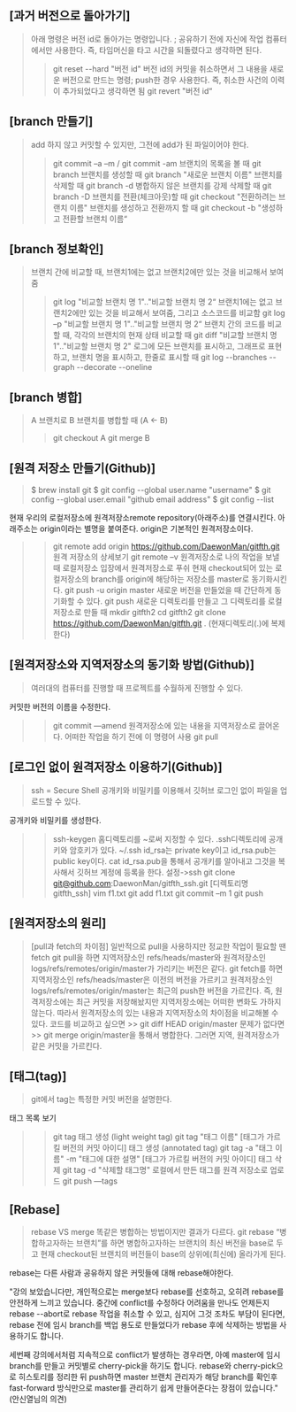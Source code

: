 ## [과거 버전으로 돌아가기]
> 아래 명령은 버전 id로 돌아가는 명령입니다. ; 공유하기 전에 자신에 작업 컴퓨터에서만 사용한다.
즉, 타임머신을 타고 시간을 되돌렸다고 생각하면 된다.
>> git reset --hard "버전 id" 
버전 id의 커밋을 취소하면서 그 내용을 새로운 버전으로 만드는 명령; push한 경우 사용한다.
즉, 취소한 사건의 이력이 추가되었다고 생각하면 됨
>> git revert "버전 id“

## [branch 만들기]
> add 하지 않고 커밋할 수 있지만, 그전에 add가 된 파일이어야 한다.
>> git commit –a –m / git commit -am
브랜치의 목록을 볼 때
>> git branch
브랜치를 생성할 때 
>> git branch "새로운 브랜치 이름"
브랜치를 삭제할 때
>> git branch -d
병합하지 않은 브랜치를 강제 삭제할 때 
>> git branch -D
브랜치를 전환(체크아웃)할 때
>> git checkout "전환하려는 브랜치 이름"
브랜치를 생성하고 전환까지 할 때 
>> git checkout -b "생성하고 전환할 브랜치 이름“

## [branch 정보확인]
> 브랜치 간에 비교할 때, 브랜치1에는 없고 브랜치2에만 있는 것을 비교해서 보여줌
>> git log "비교할 브랜치 명 1".."비교할 브랜치 명 2“
브랜치1에는 없고 브랜치2에만 있는 것을 비교해서 보여줌, 그리고 소스코드를 비교함
>> git log –p "비교할 브랜치 명 1".."비교할 브랜치 명 2“
브랜치 간의 코드를 비교 할 때, 각각의 브랜치의 현재 상태 비교할 때 
>> git diff "비교할 브랜치 명 1".."비교할 브랜치 명 2"
로그에 모든 브랜치를 표시하고, 그래프로 표현하고, 브랜치 명을 표시하고, 한줄로 표시할 때 
>> git log --branches --graph --decorate --oneline

## [branch 병합]
> A 브랜치로 B 브랜치를 병합할 때 (A ← B)
>> git checkout A
>> git merge B

## [원격 저장소 만들기(Github)]
> $ brew install git
$ git config --global user.name "username"
$ git config --global user.email "github email address"
$ git config --list

현재 우리의 로컬저장소에 원격저장소remote repository(아래주소)를 연결시킨다. 아래주소는 origin이라는 별명을 붙여준다. origin은 기본적인 원격저장소이다.
>> git remote add origin https://github.com/DaewonMan/gitfth.git
원격 저장소의 상세보기
>> git remote –v
원격저장소로 나의 작업을 보낼 때 로컬저장소 입장에서 원격저장소로 푸쉬
현재 checkout되어 있는 로컬저장소의 branch를 origin에 해당하는 저장소를 master로 동기화시킨다.
>> git push -u origin master
새로운 버전을 만들었을 때 간단하게 동기화할 수 있다.
>> git push
새로운 디렉토리를 만들고 그 디렉토리를 로컬저장소로 만들 때
>> mkdir gitfth2
>> cd gitfth2
>> git clone https://github.com/DaewonMan/gitfth.git . (현재디렉토리(.)에 복제한다)

## [원격저장소와 지역저장소의 동기화 방법(Github)]
> 여러대의 컴퓨터를 진행할 때 프로젝트를 수월하게 진행할 수 있다.

커밋한 버전의 이름을 수정한다.
>> git commit —amend
원격저장소에 있는 내용을 지역저장소로 끌어온다. 어떠한 작업을 하기 전에 이 명령어 사용
>> git pull

## [로그인 없이 원격저장소 이용하기(Github)]
> ssh = Secure Shell
공개키와 비밀키를 이용해서 깃허브 로그인 없이 파일을 업로드할 수 있다.

공개키와 비밀키를 생성한다.
>> ssh-keygen
홈디렉토리를 ~로써 지정할 수 있다. .ssh디렉토리에 공개키와 암호키가 있다.
>> ~/.ssh
id_rsa는 private key이고 id_rsa.pub는 public key이다. 
cat id_rsa.pub을 통해서 공개키를 알아내고 그것을 복사해서 깃허브 계정에 등록을 한다. 설정->ssh
>> git clone git@github.com:DaewonMan/gitfth_ssh.git [디렉토리명 gitfth_ssh]
>> vim f1.txt
>> git add f1.txt
>> git commit –m 1
>> git push

## [원격저장소의 원리]
> [pull과 fetch의 차이점]
일반적으로 pull을 사용하지만 정교한 작업이 필요할 땐 fetch
git pull을 하면 지역저장소인 refs/heads/master와 원격저장소인 logs/refs/remotes/origin/master가 가리키는 버전은 같다.
git fetch를 하면 지역저장소인 refs/heads/master은 이전의 버전을 가르키고 원격저장소인 logs/refs/remotes/origin/master는 최근의 push한 버전을 가르킨다.
즉, 원격저장소에는 최근 커밋을 저장해놨지만 지역저장소에는 어떠한 변화도 가하지 않는다.
따라서 원격저장소의 있는 내용과 지역저장소의 차이점을 비교해볼 수 있다.
코드를 비교하고 싶으면 >> git diff HEAD origin/master
문제가 없다면 >> git merge origin/master을 통해서 병합한다. 그러면 지역, 원격저장소가 같은 커밋을 가르킨다.

## [태그(tag)]
> git에서 tag는 특정한 커밋 버전을 설명한다.

태그 목록 보기
>> git tag
태그 생성 (light weight tag)
>> git tag "태그 이름" [태그가 가르킬 버전의 커밋 아이디]
태그 생성 (annotated tag)
>> git tag -a "태그 이름" -m "태그에 대한 설명" [태그가 가르킬 버전의 커밋 아이디]
태그 삭제
>> git tag -d "삭제할 태그명"
로컬에서 만든 태그를 원격 저장소로 업로드
>> git push —tags

## [Rebase]
> rebase VS merge
똑같은 병합하는 방법이지만 결과가 다르다.
git rebase “병합하고자하는 브랜치”를 하면 병합하고자하는 브랜치의 최신 버전을 base로 두고 현재 checkout된 브랜치의 버전들이 base의 상위에(최신에) 올라가게 된다.

rebase는 다른 사람과 공유하지 않은 커밋들에 대해 rebase해야한다.

"강의 보았습니다만, 개인적으로는 merge보다 rebase를 선호하고, 오히려 rebase를 안전하게 느끼고 있습니다. 중간에 conflict를 수정하다 어려움을 만나도 언제든지 rebase --abort로 rebase 작업을 취소할 수 있고, 심지어 그것 조차도 부담이 된다면, rebase 전에 임시 branch를 백업 용도로 만들었다가 rebase 후에 삭제하는 방법을 사용하기도 합니다.

세번째 강의에서처럼 지속적으로 conflict가 발생하는 경우라면, 아예 master에 임시 branch를 만들고 커밋별로 cherry-pick을 하기도 합니다.
rebase와 cherry-pick으로 히스토리를 정리한 뒤 push하면 master 브랜치 관리자가 해당 branch를 확인후 fast-forward 방식만으로 master를 관리하기 쉽게 만들어준다는 장점이 있습니다." (안신열님의 의견)